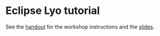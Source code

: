 # Eclipse Lyo tutorial

See the [handout](docs/handout.md) for the workshop instructions and the [slides](docs/slides.pdf).
